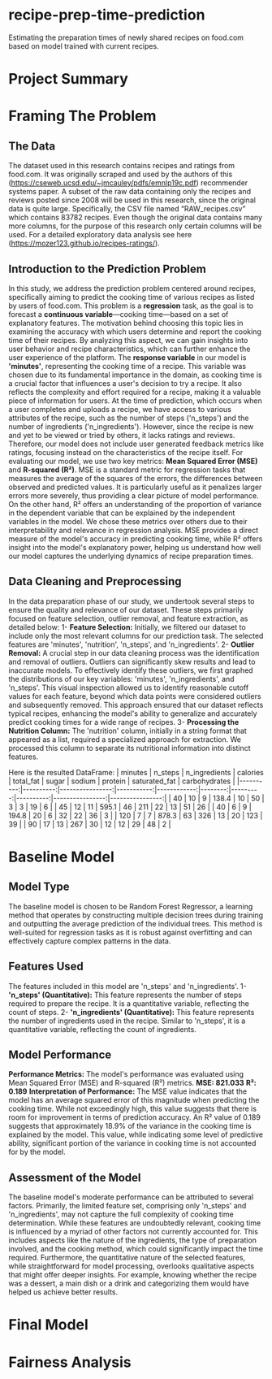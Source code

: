 # recipe-prep-time-prediction
Estimating the preparation times of newly shared recipes on food.com based on model trained with current recipes.

# Project Summary


# Framing The Problem
## The Data
The dataset used in this research contains recipes and ratings from food.com. It was originally scraped and used by the authors of this (https://cseweb.ucsd.edu/~jmcauley/pdfs/emnlp19c.pdf) recommender systems paper. A subset of the raw data containing only the recipes and reviews posted since 2008 will be used in this research, since the original data is quite large. Specifically, the CSV file named “RAW_recipes.csv” which contains 83782 recipes.
Even though the original data contains many more columns, for the purpose of this research only certain columns will be used. For a detailed exploratory data analysis see here (https://mozer123.github.io/recipes-ratings/).

## Introduction to the Prediction Problem
In this study, we address the prediction problem centered around recipes, specifically aiming to predict the cooking time of various recipes as listed by users of food.com. This problem is a **regression** task, as the goal is to forecast a **continuous variable**—cooking time—based on a set of explanatory features. The motivation behind choosing this topic lies in examining the accuracy with which users determine and report the cooking time of their recipes. By analyzing this aspect, we can gain insights into user behavior and recipe characteristics, which can further enhance the user experience of the platform.
The **response variable** in our model is **'minutes'**, representing the cooking time of a recipe. This variable was chosen due to its fundamental importance in the domain, as cooking time is a crucial factor that influences a user's decision to try a recipe. It also reflects the complexity and effort required for a recipe, making it a valuable piece of information for users. At the time of prediction, which occurs when a user completes and uploads a recipe, we have access to various attributes of the recipe, such as the number of steps ('n_steps') and the number of ingredients ('n_ingredients'). However, since the recipe is new and yet to be viewed or tried by others, it lacks ratings and reviews. Therefore, our model does not include user generated feedback metrics like ratings, focusing instead on the characteristics of the recipe itself.
For evaluating our model, we use two key metrics: **Mean Squared Error (MSE)** and **R-squared (R²)**. MSE is a standard metric for regression tasks that measures the average of the squares of the errors, the differences between observed and predicted values. It is particularly useful as it penalizes larger errors more severely, thus providing a clear picture of model performance. On the other hand, R² offers an understanding of the proportion of variance in the dependent variable that can be explained by the independent variables in the model. We chose these metrics over others due to their interpretability and relevance in regression analysis. MSE provides a direct measure of the model's accuracy in predicting cooking time, while R² offers insight into the model's explanatory power, helping us understand how well our model captures the underlying dynamics of recipe preparation times.

## Data Cleaning and Preprocessing
In the data preparation phase of our study, we undertook several steps to ensure the quality and relevance of our dataset. These steps primarily focused on feature selection, outlier removal, and feature extraction, as detailed below: 
1-	**Feature Selection:** Initially, we filtered our dataset to include only the most relevant columns for our prediction task. The selected features are 'minutes', 'nutrition', 'n_steps', and 'n_ingredients'.
2-	**Outlier Removal:** A crucial step in our data cleaning process was the identification and removal of outliers. Outliers can significantly skew results and lead to inaccurate models. To effectively identify these outliers, we first graphed the distributions of our key variables: 'minutes', 'n_ingredients', and 'n_steps'. This visual inspection allowed us to identify reasonable cutoff values for each feature, beyond which data points were considered outliers and subsequently removed. This approach ensured that our dataset reflects typical recipes, enhancing the model's ability to generalize and accurately predict cooking times for a wide range of recipes.
3-	**Processing the Nutrition Column:** The 'nutrition' column, initially in a string format that appeared as a list, required a specialized approach for extraction. We processed this column to separate its nutritional information into distinct features.

Here is the resulted DataFrame:
|   minutes |   n_steps |   n_ingredients |   calories |   total_fat |   sugar |   sodium |   protein |   saturated_fat |   carbohydrates |
|----------:|----------:|----------------:|-----------:|------------:|--------:|---------:|----------:|----------------:|----------------:|
|        40 |        10 |               9 |      138.4 |          10 |      50 |        3 |         3 |              19 |               6 |
|        45 |        12 |              11 |      595.1 |          46 |     211 |       22 |        13 |              51 |              26 |
|        40 |         6 |               9 |      194.8 |          20 |       6 |       32 |        22 |              36 |               3 |
|       120 |         7 |               7 |      878.3 |          63 |     326 |       13 |        20 |             123 |              39 |
|        90 |        17 |              13 |      267   |          30 |      12 |       12 |        29 |              48 |               2 |


# Baseline Model
## Model Type
The baseline model is chosen to be Random Forest Regressor, a learning method that operates by constructing multiple decision trees during training and outputting the average prediction of the individual trees. This method is well-suited for regression tasks as it is robust against overfitting and can effectively capture complex patterns in the data.

## Features Used
The features included in this model are 'n_steps' and 'n_ingredients'.
1-	**'n_steps' (Quantitative):** This feature represents the number of steps required to prepare the recipe. It is a quantitative variable, reflecting the count of steps.
2-	**'n_ingredients' (Quantitative):** This feature represents the number of ingredients used in the recipe. Similar to 'n_steps', it is a quantitative variable, reflecting the count of ingredients.

## Model Performance
**Performance Metrics:** The model's performance was evaluated using Mean Squared Error (MSE) and R-squared (R²) metrics.
**MSE: 821.033**
**R²: 0.189**
**Interpretation of Performance:** The MSE value indicates that the model has an average squared error of this magnitude when predicting the cooking time. While not exceedingly high, this value suggests that there is room for improvement in terms of prediction accuracy.
An R² value of 0.189 suggests that approximately 18.9% of the variance in the cooking time is explained by the model. This value, while indicating some level of predictive ability, significant portion of the variance in cooking time is not accounted for by the model.

## Assessment of the Model
The baseline model's moderate performance can be attributed to several factors. Primarily, the limited feature set, comprising only 'n_steps' and 'n_ingredients', may not capture the full complexity of cooking time determination. While these features are undoubtedly relevant, cooking time is influenced by a myriad of other factors not currently accounted for. This includes aspects like the nature of the ingredients, the type of preparation involved, and the cooking method, which could significantly impact the time required. Furthermore, the quantitative nature of the selected features, while straightforward for model processing, overlooks qualitative aspects that might offer deeper insights. For example, knowing whether the recipe was a dessert, a main dish or a drink and categorizing them would have helped us achieve better results.


# Final Model


# Fairness Analysis
